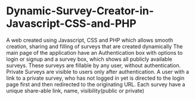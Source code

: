 # Dynamic-Survey-Creator-in-Javascript-CSS-and-PHP
A web created using Javascript, CSS and PHP which allows smooth creation, sharing and filling of surveys that are created dynamically
The main page of the application have an Authentication box with options to login or signup and a survey box, which shows all publicly available surveys. These surveys are fillable by any user, without authentication. 
Private Surveys are visible to users only after authentication. A user with a link to a private survey, who has not logged in yet is directed to the login page first and then redirected to the originating URL.
Each survey have a unique share-able link, name, visibility(public or private)
